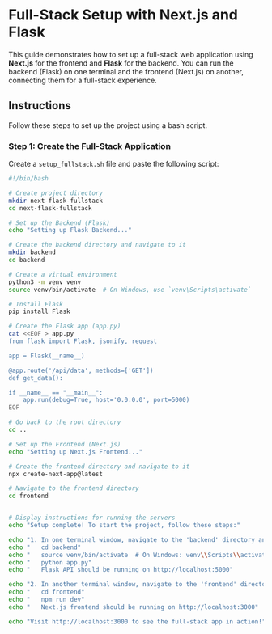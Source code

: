 # Full-Stack Setup with Next.js and Flask

This guide demonstrates how to set up a full-stack web application using **Next.js** for the frontend and **Flask** for the backend. You can run the backend (Flask) on one terminal and the frontend (Next.js) on another, connecting them for a full-stack experience.

## Instructions

Follow these steps to set up the project using a bash script.

### Step 1: Create the Full-Stack Application

Create a `setup_fullstack.sh` file and paste the following script:

```bash
#!/bin/bash

# Create project directory
mkdir next-flask-fullstack
cd next-flask-fullstack

# Set up the Backend (Flask)
echo "Setting up Flask Backend..."

# Create the backend directory and navigate to it
mkdir backend
cd backend

# Create a virtual environment
python3 -m venv venv
source venv/bin/activate  # On Windows, use `venv\Scripts\activate`

# Install Flask
pip install Flask

# Create the Flask app (app.py)
cat <<EOF > app.py
from flask import Flask, jsonify, request

app = Flask(__name__)

@app.route('/api/data', methods=['GET'])
def get_data():

if __name__ == "__main__":
    app.run(debug=True, host='0.0.0.0', port=5000)
EOF

# Go back to the root directory
cd ..

# Set up the Frontend (Next.js)
echo "Setting up Next.js Frontend..."

# Create the frontend directory and navigate to it
npx create-next-app@latest  

# Navigate to the frontend directory
cd frontend


# Display instructions for running the servers
echo "Setup complete! To start the project, follow these steps:"

echo "1. In one terminal window, navigate to the 'backend' directory and run the Flask server:"
echo "   cd backend"
echo "   source venv/bin/activate  # On Windows: venv\\Scripts\\activate"
echo "   python app.py"
echo "   Flask API should be running on http://localhost:5000"

echo "2. In another terminal window, navigate to the 'frontend' directory and run the Next.js server:"
echo "   cd frontend"
echo "   npm run dev"
echo "   Next.js frontend should be running on http://localhost:3000"

echo "Visit http://localhost:3000 to see the full-stack app in action!"
